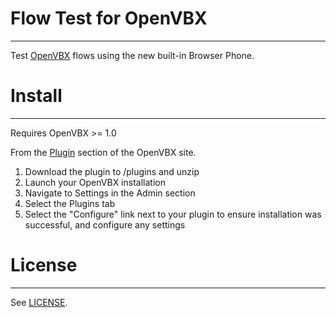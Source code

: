 # Flow Test for OpenVBX
-----------------------------
Test [OpenVBX][1] flows using the new built-in Browser Phone.

[1]: http://openvbx.org/

# Install
-----------------------------
Requires OpenVBX  >= 1.0

From the [Plugin][3] section of the OpenVBX site.

1. Download the plugin to /plugins and unzip
2. Launch your OpenVBX installation
3. Navigate to Settings in the Admin section
4. Select the Plugins tab
5. Select the "Configure" link next to your plugin to ensure installation was 
successful, and configure any settings

[3]: http://openvbx.org/plugins/

# License
-----------------------------
See [LICENSE](https://github.com/tjlytle/FlowTest/blob/master/LICENSE).
